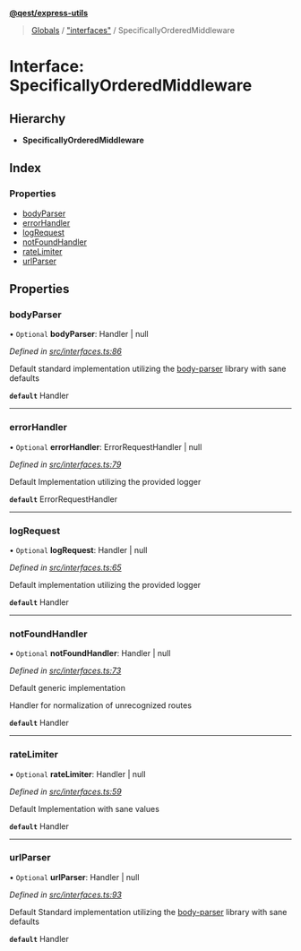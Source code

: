 **[@qest/express-utils](../README.md)**

> [Globals](../README.md) / ["interfaces"](../modules/_interfaces_.md) / SpecificallyOrderedMiddleware

# Interface: SpecificallyOrderedMiddleware

## Hierarchy

* **SpecificallyOrderedMiddleware**

## Index

### Properties

* [bodyParser](_interfaces_.specificallyorderedmiddleware.md#bodyparser)
* [errorHandler](_interfaces_.specificallyorderedmiddleware.md#errorhandler)
* [logRequest](_interfaces_.specificallyorderedmiddleware.md#logrequest)
* [notFoundHandler](_interfaces_.specificallyorderedmiddleware.md#notfoundhandler)
* [rateLimiter](_interfaces_.specificallyorderedmiddleware.md#ratelimiter)
* [urlParser](_interfaces_.specificallyorderedmiddleware.md#urlparser)

## Properties

### bodyParser

• `Optional` **bodyParser**: Handler \| null

*Defined in [src/interfaces.ts:86](https://github.com/qest-cz/express-utils/blob/b2be23b/src/interfaces.ts#L86)*

Default standard implementation utilizing the [body-parser](https://www.npmjs.com/package/body-parser)
library with sane defaults

**`default`** Handler

___

### errorHandler

• `Optional` **errorHandler**: ErrorRequestHandler \| null

*Defined in [src/interfaces.ts:79](https://github.com/qest-cz/express-utils/blob/b2be23b/src/interfaces.ts#L79)*

Default Implementation utilizing the provided logger

**`default`** ErrorRequestHandler

___

### logRequest

• `Optional` **logRequest**: Handler \| null

*Defined in [src/interfaces.ts:65](https://github.com/qest-cz/express-utils/blob/b2be23b/src/interfaces.ts#L65)*

Default implementation utilizing the provided logger

**`default`** Handler

___

### notFoundHandler

• `Optional` **notFoundHandler**: Handler \| null

*Defined in [src/interfaces.ts:73](https://github.com/qest-cz/express-utils/blob/b2be23b/src/interfaces.ts#L73)*

Default generic implementation

Handler for normalization of unrecognized routes

**`default`** Handler

___

### rateLimiter

• `Optional` **rateLimiter**: Handler \| null

*Defined in [src/interfaces.ts:59](https://github.com/qest-cz/express-utils/blob/b2be23b/src/interfaces.ts#L59)*

Default Implementation with sane values

**`default`** Handler

___

### urlParser

• `Optional` **urlParser**: Handler \| null

*Defined in [src/interfaces.ts:93](https://github.com/qest-cz/express-utils/blob/b2be23b/src/interfaces.ts#L93)*

Default Standard implementation utilizing the [body-parser](https://www.npmjs.com/package/body-parser)
library with sane defaults

**`default`** Handler
